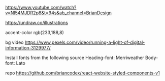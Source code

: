 https://www.youtube.com/watch?v=Nl54MJDR2p8&t=94s&ab_channel=BrianDesign

https://undraw.co/illustrations

accent-color
rgb(233,188,8)

bg video
https://www.pexels.com/video/running-a-light-of-digital-information-3129977/

Install fonts from the following source
Heading-font: Merriweather
Body-font: Lato

repo
https://github.com/briancodex/react-website-styled-components-v1

